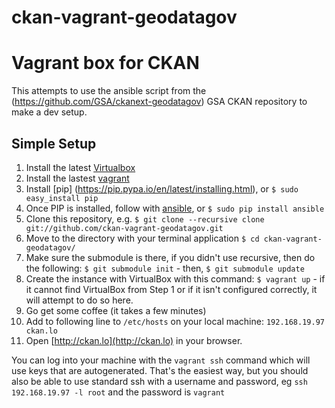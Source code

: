 ckan-vagrant-geodatagov
=======================

# Vagrant box for CKAN 

This attempts to use the ansible script from the (https://github.com/GSA/ckanext-geodatagov) GSA CKAN repository to make a dev setup.

## Simple Setup

1. Install the latest [Virtualbox](https://www.virtualbox.org/wiki/Downloads)
2. Install the lastest [vagrant](http://downloads.vagrantup.com/)
3. Install [pip] (https://pip.pypa.io/en/latest/installing.html), or `$ sudo easy_install pip`
4. Once PIP is installed, follow with [ansible](http://docs.ansible.com/intro_installation.html), or `$ sudo pip install ansible`
5. Clone this repository, e.g. `$ git clone --recursive clone git://github.com/ckan-vagrant-geodatagov.git`
6. Move to the directory with your terminal application `$ cd ckan-vagrant-geodatagov/`
7. Make sure the submodule is there, if you didn't use recursive, then do the following: 
	`$ git submodule init` - then, `$ git submodule update`
8. Create the instance with VirtualBox with this command: `$ vagrant up` - if it cannot find VirtualBox from Step 1 or if it isn't configured correctly, it will attempt to do so here.
9. Go get some coffee (it takes a few minutes)
10. Add to following line to `/etc/hosts` on your local machine:  `192.168.19.97 ckan.lo`
11. Open [http://ckan.lo](http://ckan.lo) in your browser.
	
You can log into your machine with the ```vagrant ssh``` command which will use keys that are autogenerated. That's the easiest way, but you should also be able to use standard ssh with a username and password, eg ```ssh 192.168.19.97 -l root``` and the password is ```vagrant``` 
